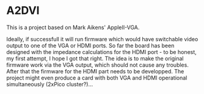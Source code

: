 # A2DVI

This is a project based on Mark Aikens' AppleII-VGA.

Ideally, if successfull it will run firmware which would have switchable video output to one of the VGA or HDMI ports.
So far the board has been designed with the impedance calculations for the HDMI port - to be honest, my first attempt, I hope I got that right.
The idea is to make the original firmware work via the VGA output, which should not cause any troubles.
After that the firmware for the HDMI part needs to be developped.
The project might even produce a card with both VGA and HDMI operational simultaneously (2xPico cluster?)...

